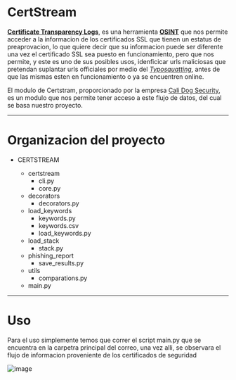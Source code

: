 # CertStream

[**Certificate Transparency Logs**](https://certificate.transparency.dev/), es una herramienta [**OSINT**](https://www.arimetrics.com/glosario-digital/osint-open-source-intelligence) que nos permite acceder a la informacion de los certificados SSL que tienen un estatus de preaprovacion, lo que quiere decir que su informacion puede ser diferente una vez el certificado SSL sea puesto en funcionamiento, pero que nos permite, y este es uno de sus posibles usos, idenficicar urls maliciosas que pretendan suplantar urls officiales por medio del [*Typosquatting*](https://latam.kaspersky.com/resource-center/definitions/what-is-typosquatting), antes de que las mismas esten en funcionamiento o ya se encuentren online.

El modulo de Certstram, proporcionado por la empresa [Cali Dog Security](https://calidog.io/), es un modulo que nos permite tener acceso a este flujo de datos, del cual se basa nuestro proyecto.

_____________________________________________________________________________________________________________________

# Organizacion del proyecto

* CERTSTREAM

	* certstream
		* cli.py
		* core.py
	* decorators
		* decorators.py	 
	* load_keywords
		* keywords.py
		* keywords.csv
		* load_keywords.py 
	* load_stack
		* stack.py 
	* phishing_report
		* save_results.py	 
	* utils
		* comparations.py	 
	* main.py

______________________________________________________________________________________________________________________

# Uso
    
Para el uso simplemente temos que correr el script main.py que se encuentra en la carpetra principal del correo, una vez alli, se observara el flujo de informacion proveniente de los certificados de seguridad 

![image](https://github.com/jemenc/cf_certstream/assets/59877687/aeb140f4-fa50-49d1-a1a4-64490401bd44)
